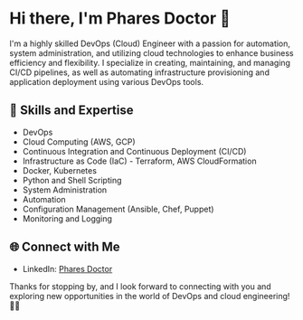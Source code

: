 # Hi there, I'm Phares Doctor 👋

I'm a highly skilled DevOps (Cloud) Engineer with a passion for automation, system administration, and utilizing cloud technologies to enhance business efficiency and flexibility. I specialize in creating, maintaining, and managing CI/CD pipelines, as well as automating infrastructure provisioning and application deployment using various DevOps tools.

## 🚀 Skills and Expertise

- DevOps
- Cloud Computing (AWS, GCP)
- Continuous Integration and Continuous Deployment (CI/CD)
- Infrastructure as Code (IaC) - Terraform, AWS CloudFormation
- Docker, Kubernetes
- Python and Shell Scripting
- System Administration
- Automation
- Configuration Management (Ansible, Chef, Puppet)
- Monitoring and Logging


## 🌐 Connect with Me

- LinkedIn: [Phares Doctor](https://www.linkedin.com/in/pharesd)


Thanks for stopping by, and I look forward to connecting with you and exploring new opportunities in the world of DevOps and cloud engineering! 👨‍💻
